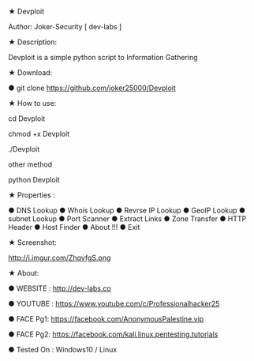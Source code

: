 ★ Devploit

Author: Joker-Security [ dev-labs ]

★ Description:

Devploit is a simple python script to Information Gathering 

★ Download:

● git clone https://github.com/joker25000/Devploit

★ How to use:

cd Devploit

chmod +x Devploit

./Devploit

other method

python Devploit

★ Properties :

● DNS Lookup
● Whois Lookup
● Revrse IP Lookup
● GeoIP Lookup
● subnet Lookup
● Port Scanner
● Extract Links 
● Zone Transfer
● HTTP Header
● Host Finder
● About !!!
● Exit



★ Screenshot:

http://i.imgur.com/ZhqvfgS.png

★ About:

● WEBSITE : http://dev-labs.co

● YOUTUBE : https://www.youtube.com/c/Professionalhacker25

● FACE Pg1: https://facebook.com/AnonymousPalestine.vip

● FACE Pg2: https://facebook.com/kali.linux.pentesting.tutorials

● Tested On : Windows10 / Linux
